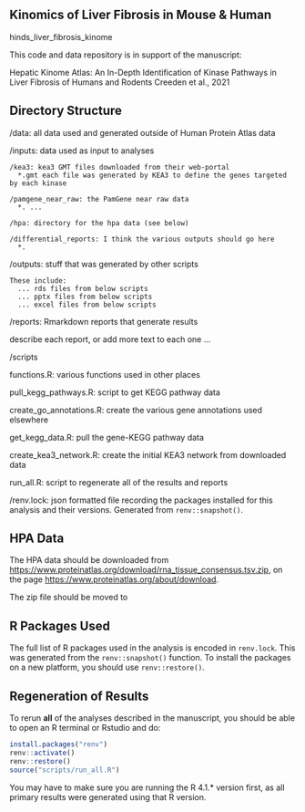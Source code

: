 ## Kinomics of Liver Fibrosis in Mouse & Human

hinds_liver_fibrosis_kinome

This code and data repository is in support of the manuscript:

Hepatic Kinome Atlas: An In-Depth Identification of Kinase Pathways in Liver Fibrosis of Humans and Rodents 
Creeden et al., 2021

## Directory Structure

/data: all data used and generated outside of Human Protein Atlas data

  /inputs: data used as input to analyses

    /kea3: kea3 GMT files downloaded from their web-portal
      *.gmt each file was generated by KEA3 to define the genes targeted by each kinase

    /pamgene_near_raw: the PamGene near raw data
      *. ...
      
    /hpa: directory for the hpa data (see below)

    /differential_reports: I think the various outputs should go here
      *.
      
  /outputs: stuff that was generated by other scripts
    
    These include:
      ... rds files from below scripts
      ... pptx files from below scripts
      ... excel files from below scripts
  
/reports: Rmarkdown reports that generate results
  
  describe each report, or add more text to each one ...
  
  
/scripts

  functions.R: various functions used in other places
  
  pull_kegg_pathways.R: script to get KEGG pathway data
  
  create_go_annotations.R: create the various gene annotations used elsewhere
  
  get_kegg_data.R: pull the gene-KEGG pathway data
  
  create_kea3_network.R: create the initial KEA3 network from downloaded data
  
  run_all.R: script to regenerate all of the results and reports    
  
/renv.lock: json formatted file recording the packages installed for this analysis and their versions. Generated from `renv::snapshot()`.

## HPA Data

The HPA data should be downloaded from https://www.proteinatlas.org/download/rna_tissue_consensus.tsv.zip, on the page https://www.proteinatlas.org/about/download.

The zip file should be moved to 

## R Packages Used

The full list of R packages used in the analysis is encoded in `renv.lock`.
This was generated from the `renv::snapshot()` function.
To install the packages on a new platform, you should use `renv::restore()`.


## Regeneration of Results

To rerun **all** of the analyses described in the manuscript, you should be able to open
an R terminal or Rstudio and do:

```r
install.packages("renv")
renv::activate()
renv::restore()
source("scripts/run_all.R")
```

You may have to make sure you are running the R 4.1.* version first, as all primary results were generated using that R version.